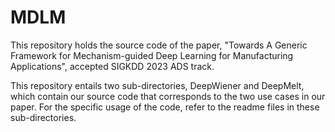 # MDLM

This repository holds the source code of the paper, "Towards A Generic Framework for Mechanism-guided Deep Learning for Manufacturing Applications", accepted SIGKDD 2023 ADS track. 

This repository entails two sub-directories, DeepWiener and DeepMelt, which contain our source code that corresponds to the two use cases in our paper. For the specific usage of the code, refer to the readme files in these sub-directories.
